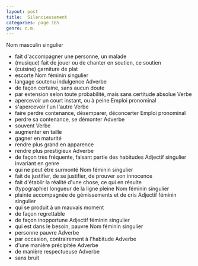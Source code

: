 ```yaml
---
layout: post
title:  Silencieusement
categories: page 185
genre: n.m.
---
```


Nom masculin singulier
- fait d'accompagner une personne, un malade
- (musique) fait de jouer ou de chanter en soutien, ce soutien
- (cuisine) garniture de plat
- escorte
Nom féminin singulier
- langage soutenu indulgence
Adverbe
- de façon certaine, sans aucun doute
- par extension selon toute probabilité, mais sans certitude absolue
Verbe
- apercevoir un court instant, ou à peine
Emploi pronominal
- s'apercevoir l'un l'autre
Verbe
- faire perdre contenance, désemparer, déconcerter
Emploi pronominal
- perdre sa contenance, se démonter
Adverbe
- souvent
Verbe
- augmenter en taille
- gagner en maturité
- rendre plus grand en apparence
- rendre plus prestigieux
Adverbe
- de façon très fréquente, faisant partie des habitudes
Adjectif singulier invariant en genre
- qui ne peut être surmonté
Nom féminin singulier
- fait de justifier, de se justifier, de prouver son innocence
- fait d'établir la réalité d'une chose, ce qui en résulte
- (typographie) longueur de la ligne pleine
Nom féminin singulier
- plainte accompagnée de gémissements et de cris
Adjectif féminin singulier
- qui se produit à un mauvais moment
- de façon regrettable
- de façon inopportune
Adjectif féminin singulier
- qui est dans le besoin, pauvre
Nom féminin singulier
- personne pauvre
Adverbe
- par occasion, contrairement à l'habitude
Adverbe
- d'une manière précipitée
Adverbe
- de manière respectueuse
Adverbe
- sans bruit
